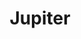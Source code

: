 ---
layout: planet
title: Jupiter
meta: Jupiter is the fifth planet from the Sun and the largest in the Solar System.
type: gas giant
discoverer: unknown
discovered: unknown
orbit: 11.8 years
radius: 66, 854 km
tilt: 3
image:
source: https://en.wikipedia.org/wiki/Jupiter
---